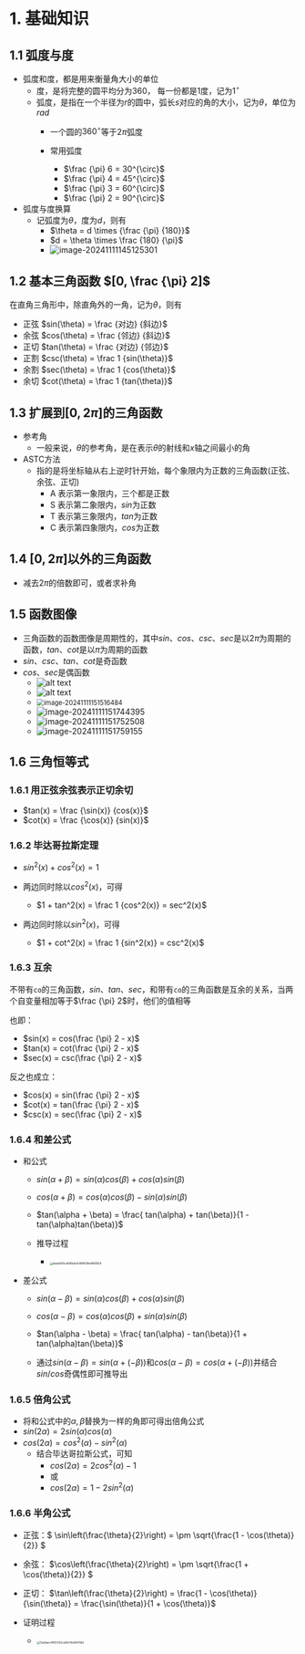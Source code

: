 # 1. 基础知识

## 1.1 弧度与度

- 弧度和度，都是用来衡量角大小的单位
  - 度，是将完整的圆平均分为360， 每一份都是1度，记为$1^\circ$
  - 弧度，是指在一个半径为$r$的圆中，弧长$s$对应的角的大小，记为$\theta$，单位为$rad$
    - 一个圆的$360^{\circ}$等于$2\pi$弧度
    - 常用弧度

      - $\frac {\pi} 6 = 30^{\circ}$
      - $\frac {\pi} 4 = 45^{\circ}$
      - $\frac {\pi} 3 = 60^{\circ}$
      - $\frac {\pi} 2 = 90^{\circ}$
- 弧度与度换算
  - 记弧度为$\theta$，度为$d$，则有
    - $\theta = d \times  {\frac {\pi} {180}}$
    - $d = \theta \times \frac {180} {\pi}$
    - ![image-20241111145125301](<chap 2 三角学回顾.assets/image-20241111145125301.png>)

## 1.2 基本三角函数 $[0, \frac {\pi} 2]$

在直角三角形中，除直角外的一角，记为$\theta$，则有

- 正弦 $sin(\theta) = \frac {对边} {斜边}$
- 余弦 $cos(\theta) = \frac {邻边} {斜边}$
- 正切 $tan(\theta) = \frac {对边} {邻边}$
- 正割 $csc(\theta) = \frac 1 {sin(\theta)}$
- 余割 $sec(\theta) = \frac 1 {cos(\theta)}$
- 余切 $cot(\theta) = \frac 1 {tan(\theta)}$

## 1.3 扩展到$[0, 2\pi]$的三角函数

- 参考角
    - 一般来说，$\theta$的参考角，是在表示$\theta$的射线和$x$轴之间最小的角
- ASTC方法
    - 指的是将坐标轴从右上逆时针开始，每个象限内为正数的三角函数(正弦、余弦、正切)
        - A 表示第一象限内，三个都是正数
        - S 表示第二象限内，$sin$为正数
        - T 表示第三象限内，$tan$为正数
        - C 表示第四象限内，$cos$为正数

## 1.4 $[0, 2\pi]$以外的三角函数

- 减去$2\pi$的倍数即可，或者求补角

## 1.5 函数图像

- 三角函数的函数图像是周期性的，其中$sin$、$cos$、$csc$、$sec$是以$2\pi$为周期的函数，$tan$、$cot$是以$\pi$为周期的函数
- $sin$、$csc$、$tan$、$cot$是奇函数
- $cos$、$sec$是偶函数
    - ![alt text](<chap 2 三角学回顾.assets/image-20241111151433635.png>)
    - ![alt text](<chap 2 三角学回顾.assets/image-20241111151446651.png>)
    - <img src="chap 2 三角学回顾.assets/image-20241111151516484.png" alt="image-20241111151516484" style="zoom: 80%;" />
    - ![image-20241111151744395](<chap 2 三角学回顾.assets/image-20241111151744395.png>)
    - ![image-20241111151752508](<chap 2 三角学回顾.assets/image-20241111151752508.png>)
    - ![image-20241111151759155](<chap 2 三角学回顾.assets/image-20241111151759155.png>)

## 1.6 三角恒等式

### 1.6.1 用正弦余弦表示正切余切

- $tan(x) = \frac {\sin(x)} {cos(x)}$
- $cot(x) = \frac {\cos(x)} {sin(x)}$

### 1.6.2 毕达哥拉斯定理

- $sin^2(x) + cos^2(x) = 1$

- 两边同时除以$cos^2(x)$，可得
    - $1 + tan^2(x) = \frac 1 {cos^2(x)} = sec^2(x)$
- 两边同时除以$sin^2(x)$，可得
    - $1 + cot^2(x) = \frac 1 {sin^2(x)} = csc^2(x)$

### 1.6.3 互余

不带有`co`的三角函数，$sin$、$tan$、$sec$，和带有`co`的三角函数是互余的关系，当两个自变量相加等于$\frac {\pi} 2$时，他们的值相等

也即：

- $sin(x) = cos(\frac {\pi} 2 - x)$
- $tan(x) = cot(\frac {\pi} 2 - x)$
- $sec(x) = csc(\frac {\pi} 2 - x)$

反之也成立：

- $cos(x) = sin(\frac {\pi} 2 - x)$
- $cot(x) = tan(\frac {\pi} 2 - x)$
- $csc(x) = sec(\frac {\pi} 2 - x)$

### 1.6.4 和差公式

- 和公式

    - $sin(\alpha + \beta) = sin(\alpha)cos(\beta) + cos(\alpha)sin(\beta)$

    - $cos(\alpha + \beta) = cos(\alpha)cos(\beta) - sin(\alpha)sin(\beta)$
    - $tan(\alpha + \beta) = \frac{ tan(\alpha) + tan(\beta)}{1 - tan(\alpha)tan(\beta)}$

    - 推导过程
        - <img src="chap 2 三角学回顾.assets/baeb959cd696afe9c888f38b4866829.jpg" alt="baeb959cd696afe9c888f38b4866829" style="zoom:33%;" />

- 差公式

    - $sin(\alpha - \beta) = sin(\alpha)cos(\beta) + cos(\alpha)sin(\beta)$

    - $cos(\alpha - \beta) = cos(\alpha)cos(\beta) + sin(\alpha)sin(\beta)$
    - $tan(\alpha - \beta) = \frac{ tan(\alpha) - tan(\beta)}{1 + tan(\alpha)tan(\beta)}$
    - 通过$sin(\alpha - \beta) = sin(\alpha + (- \beta))$和$cos(\alpha - \beta) = cos(\alpha + (- \beta))$并结合$sin/cos$奇偶性即可推导出

### 1.6.5 倍角公式

- 将和公式中的$\alpha,\beta$替换为一样的角即可得出倍角公式
- $sin(2\alpha) = 2sin(\alpha)cos(\alpha)$
- $cos(2\alpha) = cos^2(\alpha) - sin^2(\alpha)$
    - 结合毕达哥拉斯公式，可知
        - $cos(2\alpha) = 2cos^2(\alpha) - 1$
        - 或
        - $cos(2\alpha) = 1 - 2sin^2(\alpha)$

### 1.6.6 半角公式

- 正弦：$ \sin\left(\frac{\theta}{2}\right) = \pm \sqrt{\frac{1 - \cos(\theta)}{2}} $
- 余弦： $\cos\left(\frac{\theta}{2}\right) = \pm \sqrt{\frac{1 + \cos(\theta)}{2}} $
- 正切： $\tan\left(\frac{\theta}{2}\right) = \frac{1 - \cos(\theta)}{\sin(\theta)} = \frac{\sin(\theta)}{1 + \cos(\theta)}$

- 证明过程
    - <img src="chap 2 三角学回顾.assets/12aa1aec4f87cf02ca9fc14e68476bf.jpg" alt="12aa1aec4f87cf02ca9fc14e68476bf" style="zoom:33%;" />





















​		
